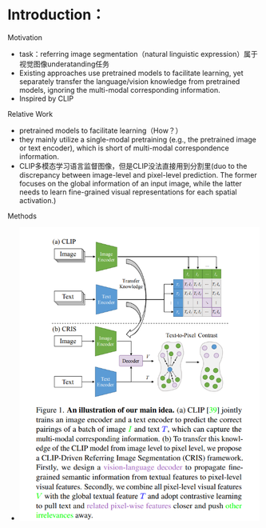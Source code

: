 # Introduction：

Motivation

- task：referring image segmentation（natural linguistic expression）属于视觉图像underatanding任务
- Existing approaches use pretrained models to facilitate learning, yet separately transfer the language/vision knowledge from pretrained models, ignoring the multi-modal corresponding information.
- Inspired by CLIP

Relative Work

- pretrained models to facilitate learning（How？）
-  they mainly utilize a single-modal pretraining (e.g., the pretrained image or text encoder), which is short of multi-modal correspondence information.
- CLIP多模态学习语言监督图像，但是CLIP没法直接用到分割里(duo to the discrepancy between image-level and pixel-level prediction. The former focuses on the global information of an input image, while the latter needs to learn fine-grained visual representations for each spatial activation.)

Methods

- ![image-20230515213049636](assets/image-20230515213049636.png)







